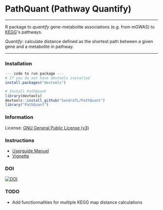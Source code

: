 # PathQuant (Pathway Quantify)

---------------

R package to *quantify* gene-metabolite associations (e.g. from mGWAS) to 
[KEGG](http://www.genome.jp/kegg/)'s pathways.

*Quantify*: calculate distance defined as the shortest path between a given gene
and a metabolite in pathway.

---------------

### Installation

```r
--- code to run package ---
# If you do not have devtools installed
install.packages("devtools")

# Install PathQuant 
library(devtools)
devtools::install_github("SandraTL/PathQuant")
library("PathQuant")
```

### Information

License: [GNU General Public License (v3)](http://www.gnu.org/licenses/gpl-3.0.en.html)

### Instructions

* [Userguide Manuel](https://github.com/sandraTL/PathQuant/blob/master/manual.pdf)
* [Vignette](https://github.com/sandraTL/PathQuant/blob/master/vignettes/vignette.Rmd)

### DOI
[![DOI](https://zenodo.org/badge/21288/sandraTL/PathQuant.svg)](https://zenodo.org/badge/latestdoi/21288/sandraTL/PathQuant)

### TODO

* Add functionnalities for multiple KEGG map distance calculations
 


